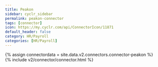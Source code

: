 ```yaml
---
title: Peakon
sidebar: cyclr_sidebar
permalink: peakon-connector
tags: [connector]
icon: https://my.cyclr.com/api/ConnectorIcon/11871
default_header: false
category: HR/Payroll
categories: [HR/Payroll]
---
```

{% assign connectordata = site.data.v2.connectors.connector-peakon %}
{% include v2/connector/connector.html %}	